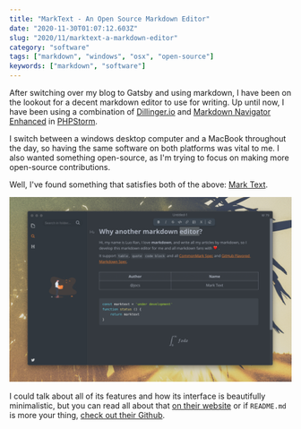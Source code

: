 ```yaml
---
title: "MarkText - An Open Source Markdown Editor"
date: "2020-11-30T01:07:12.603Z"
slug: "2020/11/marktext-a-markdown-editor"
category: "software"
tags: ["markdown", "windows", "osx", "open-source"]
keywords: ["markdown", "software"]
---
```

After switching over my blog to Gatsby and using markdown, I have been on the lookout for a decent markdown editor to use for writing. Up until now, I have been using a combination of [Dillinger.io](https://dillinger.io/) and [Markdown Navigator Enhanced](https://plugins.jetbrains.com/plugin/7896-markdown-navigator-enhanced) in [PHPStorm](https://www.jetbrains.com/phpstorm/).

I switch between a windows desktop computer and a MacBook throughout the day, so having the same software on both platforms was vital to me. I also wanted something open-source, as I'm trying to focus on making more open-source contributions.

Well, I've found something that satisfies both of the above: [Mark Text](https://marktext.app/).

![An image of MarkText software](images/marktext.png)

I could talk about all of its features and how its interface is beautifully minimalistic, but you can read all about that [on their website](https://marktext.app/) or if `README.md` is more your thing, [check out their Github](https://github.com/marktext/marktext).